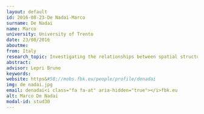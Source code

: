 ```yaml
---
layout: default 
id: 2016-08-23-De Nadai-Marco
surname: De Nadai
name: Marco
university: University of Trento
date: 23/08/2016
aboutme: 
from: Italy
research_topic: Investigating the relationships between spatial structures and urban characteristics
abstract: 
advisor: Lepri Bruno
keywords: 
website: https&#58;//mobs.fbk.eu/people/profile/denadai
img: de nadai.jpg
email: denadai<i class="fa fa-at" aria-hidden="true"></i>fbk.eu
alt: Marco De Nadai
modal-id: stud30
---
```

